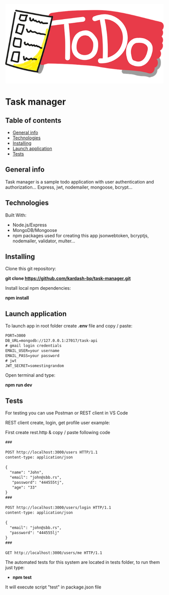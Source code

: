 ![todo pic](https://github.com/kardash-bp/task-manager/blob/master/todo.png "Task Manager by kardash")
# Task manager 
## Table of contents
* [General info](#general-info)
* [Technologies](#technologies)
* [Installing](#installing)
* [Launch application](#launch-application)
* [Tests](#tests)
## General info
Task manager is a sample todo application with  user authentication and authorization...
Express, jwt, nodemailer, mongoose, bcrypt...
## Technologies
Built With:
* Node.js/Express 
* MongoDB/Mongoose 
* npm packages used for creating this app jsonwebtoken, bcryptjs, nodemailer, validator, multer...
## Installing
Clone this git repository:

**git clone https://github.com/kardash-bp/task-manager.git**

Install local npm dependencies:

**npm install**

## Launch application
To launch app in root folder create **.env** file and copy / paste:
```
PORT=3000
DB_URL=mongodb://127.0.0.1:27017/task-api
# gmail login credentials
EMAIL_USER=your username
EMAIL_PASS=your password
# jwt
JWT_SECRET=somestingrandom
```
Open terminal and type:

**npm run dev**

## Tests
For testing you can use Postman or REST client in VS Code

REST client create, login, get profile user example:&nbsp;

First create rest.http & copy / paste following code
```
###

POST http://localhost:3000/users HTTP/1.1
content-type: application/json

{
  "name": "John",
  "email": "john@sbb.rs",
   "password": "444555tj",
   "age": "33"
} 
###

POST http://localhost:3000/users/login HTTP/1.1
content-type: application/json

{
  "email": "john@sbb.rs",
  "password": "444555lj"
}
###

GET http://localhost:3000/users/me HTTP/1.1

```
 The automated tests for this system are located in tests folder, to run them just type:
 * **npm test**
 
 It will execute script "test" in package.json file
